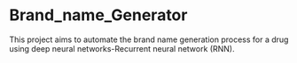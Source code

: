 # Brand_name_Generator
This project aims to automate the brand name generation process for a drug using deep neural networks-Recurrent neural network (RNN).
